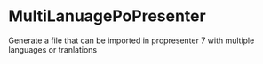 # MultiLanuagePoPresenter
Generate a file that can be imported in propresenter 7 with multiple languages or tranlations
